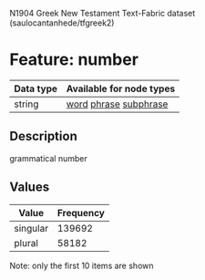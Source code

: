 <p>N1904 Greek New Testament Text-Fabric dataset (saulocantanhede/tfgreek2)</p>

<h1>Feature: number</h1>

<table>
<thead>
<tr>
  <th>Data type</th>
  <th>Available for node types</th>
</tr>
</thead>
<tbody>
<tr>
  <td>string</td>
  <td><A HREF="featurebynodetype.md#word">word</A> <A HREF="featurebynodetype.md#phrase">phrase</A> <A HREF="featurebynodetype.md#subphrase">subphrase</A></td>
</tr>
</tbody>
</table>

<h2>Description</h2>

<p>grammatical number</p>

<h2>Values</h2>

<table>
<thead>
<tr>
  <th>Value</th>
  <th>Frequency</th>
</tr>
</thead>
<tbody>
<tr>
  <td>singular</td>
  <td>139692</td>
</tr>
<tr>
  <td>plural</td>
  <td>58182</td>
</tr>
</tbody>
</table>

<p>Note: only the first 10 items are shown</p>
